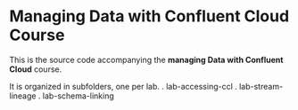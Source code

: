 # Managing Data with Confluent Cloud Course

This is the source code accompanying the **managing Data with Confluent Cloud** course.

It is organized in subfolders, one per lab.
. lab-accessing-ccl
. lab-stream-lineage
. lab-schema-linking
